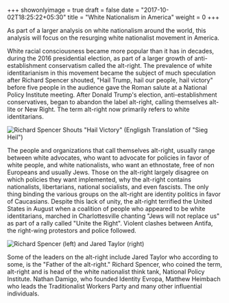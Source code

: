 +++
showonlyimage = true
draft = false
date = "2017-10-02T18:25:22+05:30"
title = "White Nationalism in America"
weight = 0
+++

As part of a larger analysis on white nationalism around the world, this analysis will focus on the resurging white nationalist movement in America.

White racial consciousness became more popular than it has in decades, during the 2016 presidential election, as part of a larger growth of anti-establishment conservatism called the alt-right. The prevalence of white identitarianism in this movement became the subject of much speculation after Richard Spencer shouted, "Hail Trump, hail our people, hail victory" before five people in the audience gave the Roman salute at a National Policy Institute meeting. After Donald Trump's election, anti-establishment conservatives, began to abandon the label alt-right, calling themselves alt-lite or New Right. The term alt-right now primarily refers to white identitarians. 

![Richard Spencer Shouts "Hail Victory" (Engligsh Translation of "Sieg Heil")](/portfolio/hail_victory.JPG)

The people and organizations that call themselves alt-right, usually range between white advocates, who want to advocate for policies in favor of white people, and white nationalists, who want an ethnostate, free of non Europeans and usually Jews.  Those on the alt-right largely disagree on which policies they want implemented, why the alt-right contains nationalists, libertarians, national socialists, and even fascists.  The only thing binding the various groups on the alt-right are identity politics in favor of Caucasians.
Despite this lack of unity, the alt-right terrified the United States in August when a coalition of people who appeared to be white identitarians, marched in Charlottesville chanting "Jews will not replace us" as part of a rally called "Unite the Right". Violent clashes between Antifa, the right-wing protestors and police followed.

![Richard Spencer (left) and Jared Taylor (right)](/portfolio/Spencer_Taylor.PNG)

Some of the leaders on the alt-right include Jared Taylor who according to some, is the "Father of the alt-right." Richard Spencer, who coined the term, alt-right and is head of the white nationalist think tank, National Policy Institute. Nathan Damigo, who founded Identity Evropa, Matthew Heimbach who leads the Traditionalist Workers Party and many other influential individuals. 

